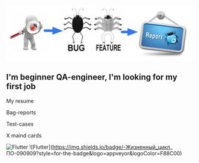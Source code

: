 ![Header](https://github.com/alenachchekm/alenachchekm/blob/main/assets/74.png)

## I'm beginner QA-engineer, I'm looking for my first job

My resume

Bag-reports

Test-cases

X maind cards

![Flutter](https://img.shields.io/badge/-Виды_тестирования-090909?style=for-the-badge&logo=appveyor&logoColor=F88C00)
![Flutter](https://img.shields.io/badge/-Жизненный_цикл_ ПО-090909?style=for-the-badge&logo=appveyor&logoColor=F88C00)
